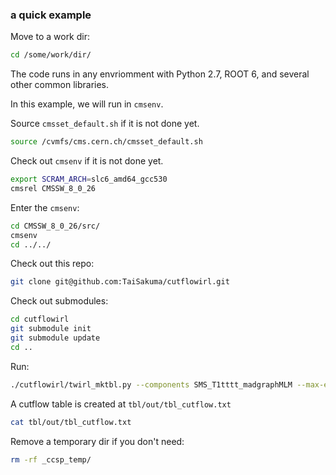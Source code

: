### a quick example


Move to a work dir:
```bash
cd /some/work/dir/
```

The code runs in any envriomment with Python 2.7, ROOT 6, and several other common libraries.

In this example, we will run in `cmsenv`. 

Source `cmsset_default.sh` if it is not done yet.
```bash
source /cvmfs/cms.cern.ch/cmsset_default.sh
```

Check out `cmsenv` if it is not done yet.
```bash
export SCRAM_ARCH=slc6_amd64_gcc530
cmsrel CMSSW_8_0_26
```

Enter the `cmsenv`:
```bash
cd CMSSW_8_0_26/src/
cmsenv
cd ../../
```

Check out this repo:
```bash
git clone git@github.com:TaiSakuma/cutflowirl.git
```

Check out submodules:
```bash
cd cutflowirl
git submodule init
git submodule update
cd ..
```

Run:
```bash
./cutflowirl/twirl_mktbl.py --components SMS_T1tttt_madgraphMLM --max-events-per-process 500000 --logging-level INFO --parallel-mode htcondor
```

A cutflow table is created at `tbl/out/tbl_cutflow.txt`
```bash
cat tbl/out/tbl_cutflow.txt
```

Remove a temporary dir if you don't need:
```bash
rm -rf _ccsp_temp/
```
